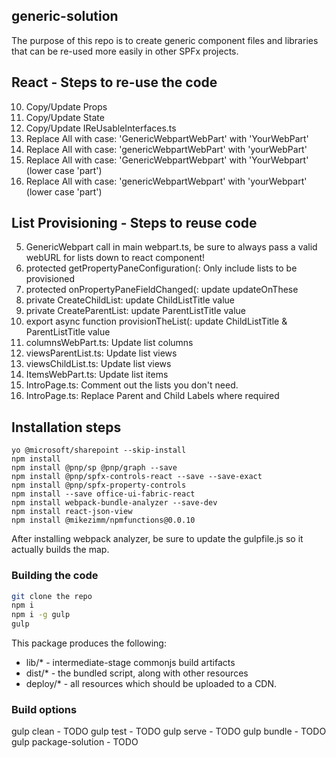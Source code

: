 ## generic-solution

The purpose of this repo is to create generic component files and libraries that can be re-used more easily in other SPFx projects.

## React - Steps to re-use the code
10. Copy/Update Props
20. Copy/Update State
30. Copy/Update IReUsableInterfaces.ts
40. Replace All with case:  'GenericWebpartWebPart' with 'YourWebPart'
50. Replace All with case:  'genericWebpartWebPart' with 'yourWebPart'
60. Replace All with case:  'GenericWebpartWebpart' with 'YourWebpart' (lower case 'part')
70. Replace All with case:  'genericWebpartWebpart' with 'yourWebpart' (lower case 'part')


## List Provisioning - Steps to reuse code
05. GenericWebpart call in main webpart.ts, be sure to always pass a valid webURL for lists down to react component!
10. protected getPropertyPaneConfiguration(:  Only include lists to be provisioned
20. protected onPropertyPaneFieldChanged(:  update updateOnThese
30. private CreateChildList: update ChildListTitle value
40. private CreateParentList: update ParentListTitle value
50. export async function provisionTheList(:  update ChildListTitle & ParentListTitle value
60. columnsWebPart.ts:  Update list columns
70. viewsParentList.ts:  Update list views
80. viewsChildList.ts:  Update list views
90. ItemsWebPart.ts:  Update list items
100. IntroPage.ts:  Comment out the lists you don't need.
110. IntroPage.ts:  Replace Parent and Child Labels where required


## Installation steps
```
yo @microsoft/sharepoint --skip-install
npm install
npm install @pnp/sp @pnp/graph --save
npm install @pnp/spfx-controls-react --save --save-exact
npm install @pnp/spfx-property-controls
npm install --save office-ui-fabric-react
npm install webpack-bundle-analyzer --save-dev
npm install react-json-view
npm install @mikezimm/npmfunctions@0.0.10
```

After installing webpack analyzer, be sure to update the gulpfile.js so it actually builds the map.

### Building the code
```bash
git clone the repo
npm i
npm i -g gulp
gulp
```

This package produces the following:

* lib/* - intermediate-stage commonjs build artifacts
* dist/* - the bundled script, along with other resources
* deploy/* - all resources which should be uploaded to a CDN.

### Build options

gulp clean - TODO
gulp test - TODO
gulp serve - TODO
gulp bundle - TODO
gulp package-solution - TODO
